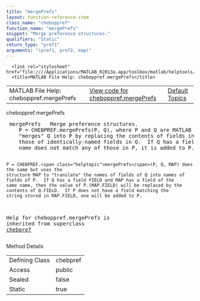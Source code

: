 ```yaml
---
title: "mergePrefs"
layout: function-reference-item
class_name: "cheboppref"
function_name: "mergePrefs"
snippet: "Merge preference structures."
qualifiers: "Static"
return_type: "pref1"
arguments: "(pref1, pref2, map)"
---
```


<html>
   <head>
      <meta http-equiv="Content-Type" content="text/html; charset=utf-8">
   
      <link rel="stylesheet" href="file:////Applications/MATLAB_R2013a.app/toolbox/matlab/helptools/private/helpwin.css">
      <title>MATLAB File Help: cheboppref.mergePrefs</title>
   </head>
   <body>
      <!--Single-page help-->
      <table border="0" cellspacing="0" width="100%">
         <tr class="subheader">
            <td class="headertitle">MATLAB File Help: cheboppref.mergePrefs</td>
            <td class="subheader-left"><a href="matlab:edit cheboppref.mergePrefs">View code for cheboppref.mergePrefs</a></td>
            <td class="subheader-right"><a href="matlab:helpwin">Default Topics</a></td>
         </tr>
      </table>
      <div class="title">cheboppref.mergePrefs</div>
      <div class="helptext"><pre><!--helptext --> <span class="helptopic">mergePrefs</span>   Merge preference structures.
    P = CHEBPREF.<span class="helptopic">mergePrefs</span>(P, Q), where P and Q are MATLAB structures,
    "merges" Q into P by replacing the contents of fields in P with
    those of identically-named fields in Q.  If Q has a field whose
    name does not match any of those in P, it is added to P.
 
    P = CHEBPREF.<span class="helptopic">mergePrefs</span>(P, Q, MAP) does the same but uses the
    structure MAP to "translate" the names of fields of Q into names of
    fields of P.  If Q has a field FIELD and MAP has a field of the
    same name, then the value of P.(MAP.FIELD) will be replaced by the
    contents of Q.FIELD.  If P does not have a field matching the
    string stored in MAP.FIELD, one will be added to P.

Help for <span class="helptopic">cheboppref.mergePrefs</span> is inherited from superclass <a href="matlab:helpwin chebpref">chebpref</a></pre></div><!--after help -->
      <!--Method-->
      <div class="sectiontitle">Method Details</div>
      <table class="class-details">
         <tr>
            <td class="class-detail-label">Defining Class</td>
            <td>chebpref</td>
         </tr>
         <tr>
            <td class="class-detail-label">Access</td>
            <td>public</td>
         </tr>
         <tr>
            <td class="class-detail-label">Sealed</td>
            <td>false</td>
         </tr>
         <tr>
            <td class="class-detail-label">Static</td>
            <td>true</td>
         </tr>
      </table>
   </body>
</html>
